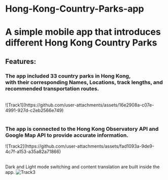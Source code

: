 # Hong-Kong-Country-Parks-app
# A simple mobile app that introduces different Hong Kong Country Parks

<h2>Features:</h2> 
<h3>The app included 33 country parks in Hong Kong, 
<br/>
with their corresponding Names, Locations, track lengths, and recommended transportation routes.</h3><br/>
![Track1](https://github.com/user-attachments/assets/16e2908a-c07e-4991-927d-c2eb2566e749)
<br/>
<br/>

<h3>The app is connected to the Hong Kong Observatory API and Google Map API to provide accurate information.</h3>
![Track2](https://github.com/user-attachments/assets/fad1093a-9de9-4c7f-a153-a35a82a71866)
<br/>
<br/>

Dark and Light mode switching and content translation are built inside the app.
![Track3](https://github.com/user-attachments/assets/0f4bd7ae-d9c3-48b8-a4d9-99c0658f1b2d)
